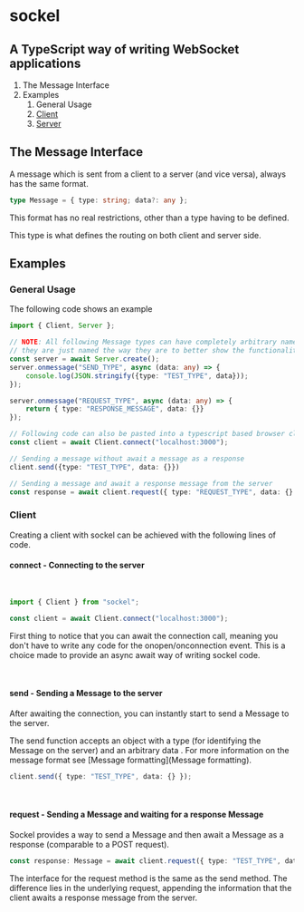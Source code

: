 # sockel

## A TypeScript way of writing WebSocket applications

1. The Message Interface
2. Examples
    1. General Usage
    2. [Client](#Client)
    3. [Server](#Server)

## The Message Interface

A message which is sent from a client
to a server (and vice versa), always has the same format.

```typescript
type Message = { type: string; data?: any };
```

This format has no real restrictions, other than a type having to be defined.

This type is what defines the routing on both client and server side.

## Examples

### General Usage

The following code shows an example

```typescript
import { Client, Server };

// NOTE: All following Message types can have completely arbitrary names, 
// they are just named the way they are to better show the functionality
const server = await Server.create();
server.onmessage("SEND_TYPE", async (data: any) => {
    console.log(JSON.stringify({type: "TEST_TYPE", data}));
});

server.onmessage("REQUEST_TYPE", async (data: any) => {
    return { type: "RESPONSE_MESSAGE", data: {}}
});

// Following code can also be pasted into a typescript based browser client
const client = await Client.connect("localhost:3000");

// Sending a message without await a message as a response
client.send({type: "TEST_TYPE", data: {}})

// Sending a message and await a response message from the server
const response = await client.request({ type: "REQUEST_TYPE", data: {} })
```

### Client

Creating a client with sockel can be achieved with the following lines of code.

#### connect - Connecting to the server

<br/>

```typescript
import { Client } from "sockel";

const client = await Client.connect("localhost:3000");
```

First thing to notice that you can await the connection call, meaning you don't have to write any code for
the onopen/onconnection event. This is a choice made to provide an async await way of writing sockel code.

<br/>

#### send - Sending a Message to the server

After awaiting the connection, you can instantly start to send a Message to the server.

The send function accepts an object with a type (for identifying the Message on the server) and an arbitrary data
. For more information on the message format see [Message formatting](Message formatting).

```typescript
client.send({ type: "TEST_TYPE", data: {} });
```

<br/>

#### request - Sending a Message and waiting for a response Message

Sockel provides a way to send a Message and then await a Message as a response (comparable to a POST request).

```typescript
const response: Message = await client.request({ type: "TEST_TYPE", data: {} });
```

The interface for the request method is the same as the send method.
The difference lies in the underlying request, appending the information that the client awaits a response message from the server.
